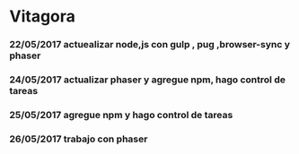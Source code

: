 # Vitagora

### 22/05/2017 actuealizar  node,js con gulp , pug ,browser-sync y phaser
### 24/05/2017 actualizar  phaser y agregue npm, hago control de tareas
### 25/05/2017  agregue npm y hago control de tareas
### 26/05/2017 trabajo con phaser 